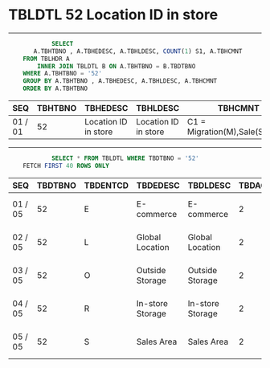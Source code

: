 # TBLDTL 52 Location ID in store 

---

```sql
            SELECT
       A.TBHTBNO , A.TBHEDESC, A.TBHLDESC, COUNT(1) S1, A.TBHCMNT
    FROM TBLHDR A
        INNER JOIN TBLDTL B ON A.TBHTBNO = B.TBDTBNO
    WHERE A.TBHTBNO = '52'
    GROUP BY A.TBHTBNO , A.TBHEDESC, A.TBHLDESC, A.TBHCMNT
    ORDER BY A.TBHTBNO

```

|SEQ|TBHTBNO|TBHEDESC|TBHLDESC|TBHCMNT|S1|
| -- | -- | -- | -- | -- | -- |
|01 / 01|52|Location ID in store|Location ID in store|C1 = Migration(M),Sale(S),All(A)|5|


---


```sql
            SELECT * FROM TBLDTL WHERE TBDTBNO = '52'
    FETCH FIRST 40 ROWS ONLY

```

|SEQ|TBDTBNO|TBDENTCD|TBDEDESC|TBDLDESC|TBDACCES|TBDNUM1|TBDNUM2|TBDNUM3|TBDNUM4|TBDCHA1|TBDCHA2|TBDCHA3|TBDCHA4|TBDDAT1|TBDDAT2|TBDCRE|TBDUPD|TBDUSR|
| -- | -- | -- | -- | -- | -- | -- | -- | -- | -- | -- | -- | -- | -- | -- | -- | -- | -- | -- |
|01 / 05|52|E|E-commerce|E-commerce|2|null|null|null|null|E|null|null|null|null|null|2015-01-28 22:31:38.0|2015-05-29 19:00:49.0|SSFIX_25550|
|02 / 05|52|L|Global Location|Global Location|2|null|null|null|null|A|null|null|null|null|null|2010-07-30 14:11:34.0|2015-05-29 19:00:49.0|SSFIX_25550|
|03 / 05|52|O|Outside Storage|Outside Storage|2|null|null|null|null|null|null|null|null|null|null|2010-06-14 17:28:25.0|2015-05-29 19:00:49.0|SSFIX_25550|
|04 / 05|52|R|In-store Storage|In-store Storage|2|null|null|null|null|null|null|null|null|null|null|2010-06-14 17:27:53.0|2015-05-29 19:00:49.0|SSFIX_25550|
|05 / 05|52|S|Sales Area|Sales Area|2|null|null|null|null|null|null|null|null|null|null|2010-06-14 17:28:08.0|2022-08-22 15:41:31.0|PMD-8443-pt1|

